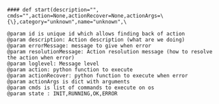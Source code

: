     #### def start(description="", cmds="",action=None,actionRecover=None,actionArgs=\{\},category="unknown",name="unknown",\ 
    
    @param id is unique id which allows finding back of action
    @param description: Action description (what are we doing)
    @param errorMessage: message to give when error
    @param resolutionMessage: Action resolution message (how to resolve the action when error)
    @param loglevel: Message level
    @param action: python function to execute
    @param actionRecover: python function to execute when error
    @param actionArgs is dict with arguments
    @param cmds is list of commands to execute on os
    @param state : INIT,RUNNING,OK,ERROR
